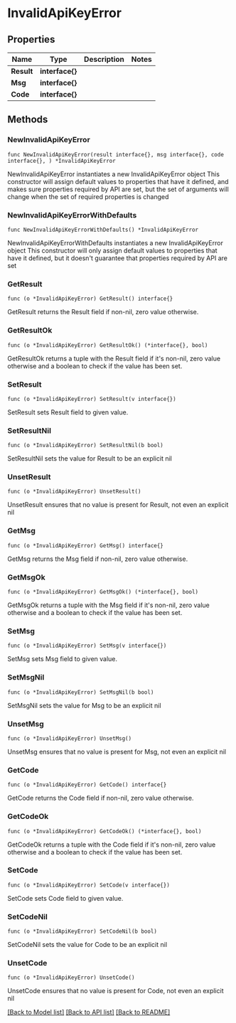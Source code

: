 # InvalidApiKeyError

## Properties

Name | Type | Description | Notes
------------ | ------------- | ------------- | -------------
**Result** | **interface{}** |  | 
**Msg** | **interface{}** |  | 
**Code** | **interface{}** |  | 

## Methods

### NewInvalidApiKeyError

`func NewInvalidApiKeyError(result interface{}, msg interface{}, code interface{}, ) *InvalidApiKeyError`

NewInvalidApiKeyError instantiates a new InvalidApiKeyError object
This constructor will assign default values to properties that have it defined,
and makes sure properties required by API are set, but the set of arguments
will change when the set of required properties is changed

### NewInvalidApiKeyErrorWithDefaults

`func NewInvalidApiKeyErrorWithDefaults() *InvalidApiKeyError`

NewInvalidApiKeyErrorWithDefaults instantiates a new InvalidApiKeyError object
This constructor will only assign default values to properties that have it defined,
but it doesn't guarantee that properties required by API are set

### GetResult

`func (o *InvalidApiKeyError) GetResult() interface{}`

GetResult returns the Result field if non-nil, zero value otherwise.

### GetResultOk

`func (o *InvalidApiKeyError) GetResultOk() (*interface{}, bool)`

GetResultOk returns a tuple with the Result field if it's non-nil, zero value otherwise
and a boolean to check if the value has been set.

### SetResult

`func (o *InvalidApiKeyError) SetResult(v interface{})`

SetResult sets Result field to given value.


### SetResultNil

`func (o *InvalidApiKeyError) SetResultNil(b bool)`

 SetResultNil sets the value for Result to be an explicit nil

### UnsetResult
`func (o *InvalidApiKeyError) UnsetResult()`

UnsetResult ensures that no value is present for Result, not even an explicit nil
### GetMsg

`func (o *InvalidApiKeyError) GetMsg() interface{}`

GetMsg returns the Msg field if non-nil, zero value otherwise.

### GetMsgOk

`func (o *InvalidApiKeyError) GetMsgOk() (*interface{}, bool)`

GetMsgOk returns a tuple with the Msg field if it's non-nil, zero value otherwise
and a boolean to check if the value has been set.

### SetMsg

`func (o *InvalidApiKeyError) SetMsg(v interface{})`

SetMsg sets Msg field to given value.


### SetMsgNil

`func (o *InvalidApiKeyError) SetMsgNil(b bool)`

 SetMsgNil sets the value for Msg to be an explicit nil

### UnsetMsg
`func (o *InvalidApiKeyError) UnsetMsg()`

UnsetMsg ensures that no value is present for Msg, not even an explicit nil
### GetCode

`func (o *InvalidApiKeyError) GetCode() interface{}`

GetCode returns the Code field if non-nil, zero value otherwise.

### GetCodeOk

`func (o *InvalidApiKeyError) GetCodeOk() (*interface{}, bool)`

GetCodeOk returns a tuple with the Code field if it's non-nil, zero value otherwise
and a boolean to check if the value has been set.

### SetCode

`func (o *InvalidApiKeyError) SetCode(v interface{})`

SetCode sets Code field to given value.


### SetCodeNil

`func (o *InvalidApiKeyError) SetCodeNil(b bool)`

 SetCodeNil sets the value for Code to be an explicit nil

### UnsetCode
`func (o *InvalidApiKeyError) UnsetCode()`

UnsetCode ensures that no value is present for Code, not even an explicit nil

[[Back to Model list]](../README.md#documentation-for-models) [[Back to API list]](../README.md#documentation-for-api-endpoints) [[Back to README]](../README.md)


